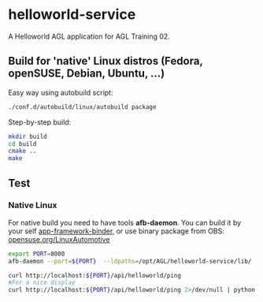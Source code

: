 # helloworld-service

A Helloworld AGL application for AGL Training 02.

## Build for 'native' Linux distros (Fedora, openSUSE, Debian, Ubuntu, ...)

Easy way using autobuild script:

```bash
./conf.d/autobuild/linux/autobuild package
```

Step-by-step build:

```bash
mkdir build
cd build
cmake ..
make
```

## Test

### Native Linux

For native build you need to have tools **afb-daemon**.
You can build it by your self [app-framework-binder][app-framework-binder], or use binary package from OBS: [opensuse.org/LinuxAutomotive][opensuse.org/LinuxAutomotive]

```bash
export PORT=8000
afb-daemon --port=${PORT}  --ldpaths=/opt/AGL/helloworld-service/lib/

curl http://localhost:${PORT}/api/helloworld/ping
#For a nice display
curl http://localhost:${PORT}/api/helloworld/ping 2>/dev/null | python -m json.tool
```

[opensuse.org/LinuxAutomotive]:https://en.opensuse.org/LinuxAutomotive
[app-framework-binder]:https://gerrit.automotivelinux.org/gerrit/#/admin/projects/src/app-framework-binder
